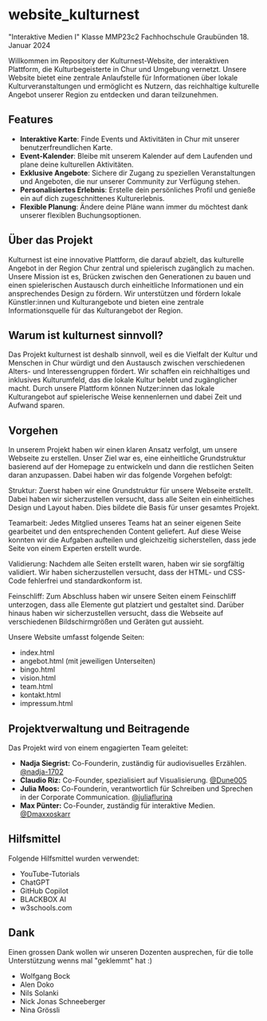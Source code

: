 # website_kulturnest
"Interaktive Medien I"
Klasse MMP23c2
Fachhochschule Graubünden
18. Januar 2024


Willkommen im Repository der Kulturnest-Website, der interaktiven Plattform, die Kulturbegeisterte in Chur und Umgebung vernetzt. Unsere Website bietet eine zentrale Anlaufstelle für Informationen über lokale Kulturveranstaltungen und ermöglicht es Nutzern, das reichhaltige kulturelle Angebot unserer Region zu entdecken und daran teilzunehmen.

## Features

- **Interaktive Karte**: Finde Events und Aktivitäten in Chur mit unserer benutzerfreundlichen Karte.
- **Event-Kalender**: Bleibe mit unserem Kalender auf dem Laufenden und plane deine kulturellen Aktivitäten.
- **Exklusive Angebote**: Sichere dir Zugang zu speziellen Veranstaltungen und Angeboten, die nur unserer Community zur Verfügung stehen.
- **Personalisiertes Erlebnis**: Erstelle dein persönliches Profil und genieße ein auf dich zugeschnittenes Kulturerlebnis.
- **Flexible Planung**: Ändere deine Pläne wann immer du möchtest dank unserer flexiblen Buchungsoptionen.


## Über das Projekt
Kulturnest ist eine innovative Plattform, die darauf abzielt, das kulturelle Angebot in der Region Chur zentral und spielerisch zugänglich zu machen. Unsere Mission ist es, Brücken zwischen den Generationen zu bauen und einen spielerischen Austausch durch einheitliche Informationen und ein ansprechendes Design zu fördern. Wir unterstützen und fördern lokale Künstler:innen und Kulturangebote und bieten eine zentrale Informationsquelle für das Kulturangebot der Region.

## Warum ist kulturnest sinnvoll?
Das Projekt kulturnest ist deshalb sinnvoll, weil es die Vielfalt der Kultur und Menschen in Chur würdigt und den Austausch zwischen verschiedenen Alters- und Interessengruppen fördert. Wir schaffen ein reichhaltiges und inklusives Kulturumfeld, das die lokale Kultur belebt und zugänglicher macht. Durch unsere Plattform können Nutzer:innen das lokale Kulturangebot auf spielerische Weise kennenlernen und dabei Zeit und Aufwand sparen.

## Vorgehen
In unserem Projekt haben wir einen klaren Ansatz verfolgt, um unsere Webseite zu erstellen. Unser Ziel war es, eine einheitliche Grundstruktur basierend auf der Homepage zu entwickeln und dann die restlichen Seiten daran anzupassen. Dabei haben wir das folgende Vorgehen befolgt:

Struktur:
Zuerst haben wir eine Grundstruktur für unsere Webseite erstellt. Dabei haben wir sicherzustellen versucht, dass alle Seiten ein einheitliches Design und Layout haben. Dies bildete die Basis für unser gesamtes Projekt.

Teamarbeit:
Jedes Mitglied unseres Teams hat an seiner eigenen Seite gearbeitet und den entsprechenden Content geliefert. Auf diese Weise konnten wir die Aufgaben aufteilen und gleichzeitig sicherstellen, dass jede Seite von einem Experten erstellt wurde.

Validierung: Nachdem alle Seiten erstellt waren, haben wir sie sorgfältig validiert. Wir haben sicherzustellen versucht, dass der HTML- und CSS-Code fehlerfrei und standardkonform ist.

Feinschliff: Zum Abschluss haben wir unsere Seiten einem Feinschliff unterzogen, dass alle Elemente gut platziert und gestaltet sind. Darüber hinaus haben wir sicherzustellen versucht, dass die Webseite auf verschiedenen Bildschirmgrößen und Geräten gut aussieht.

Unsere Website umfasst folgende Seiten:

- index.html
- angebot.html (mit jeweiligen Unterseiten)
- bingo.html
- vision.html
- team.html
- kontakt.html
- impressum.html


## Projektverwaltung und Beitragende
Das Projekt wird von einem engagierten Team geleitet:

- **Nadja Siegrist:** Co-Founderin, zuständig für audiovisuelles Erzählen. <a href="https://github.com/nadjs-1702">@nadja-1702</a> <br>
- **Claudio Riz:** Co-Founder, spezialisiert auf Visualisierung. <a href="https://github.com/Dune005">@Dune005</a> <br>
- **Julia Moos:** Co-Founderin, verantwortlich für Schreiben und Sprechen in der Corporate Communication. <a href="https://github.com/juliaflurina">@juliaflurina</a> <br>
- **Max Pünter:** Co-Founder, zuständig für interaktive Medien. <a href="https://github.com/maxxoskarr">@Dmaxxoskarr</a>

## Hilfsmittel
Folgende Hilfsmittel wurden verwendet:

- YouTube-Tutorials
- ChatGPT
- GitHub Copilot
- BLACKBOX AI
- w3schools.com

## Dank
Einen grossen Dank wollen wir unseren Dozenten ausprechen, für die tolle Unterstützung wenns mal "geklemmt" hat :)
- Wolfgang Bock
- Alen Doko
- Nils Solanki
- Nick Jonas Schneeberger
- Nina Grössli